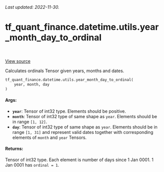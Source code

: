<!--
This file is generated by a tool. Do not edit directly.
For open-source contributions the docs will be updated automatically.
-->

*Last updated: 2022-11-30.*

<div itemscope itemtype="http://developers.google.com/ReferenceObject">
<meta itemprop="name" content="tf_quant_finance.datetime.utils.year_month_day_to_ordinal" />
<meta itemprop="path" content="Stable" />
</div>

# tf_quant_finance.datetime.utils.year_month_day_to_ordinal

<!-- Insert buttons and diff -->

<table class="tfo-notebook-buttons tfo-api" align="left">
</table>

<a target="_blank" href="https://github.com/google/tf-quant-finance/blob/master/tf_quant_finance/datetime/date_utils.py">View source</a>



Calculates ordinals Tensor given years, months and dates.

```python
tf_quant_finance.datetime.utils.year_month_day_to_ordinal(
    year, month, day
)
```



<!-- Placeholder for "Used in" -->


#### Args:


* <b>`year`</b>: Tensor of int32 type. Elements should be positive.
* <b>`month`</b>: Tensor of int32 type of same shape as `year`. Elements should be in
  range `[1, 12]`.
* <b>`day`</b>: Tensor of int32 type of same shape as `year`. Elements should be in
  range `[1, 31]` and represent valid dates together with corresponding
  elements of `month` and `year` Tensors.


#### Returns:

Tensor of int32 type. Each element is number of days since 1 Jan 0001. 1 Jan
0001 has `ordinal = 1`.

